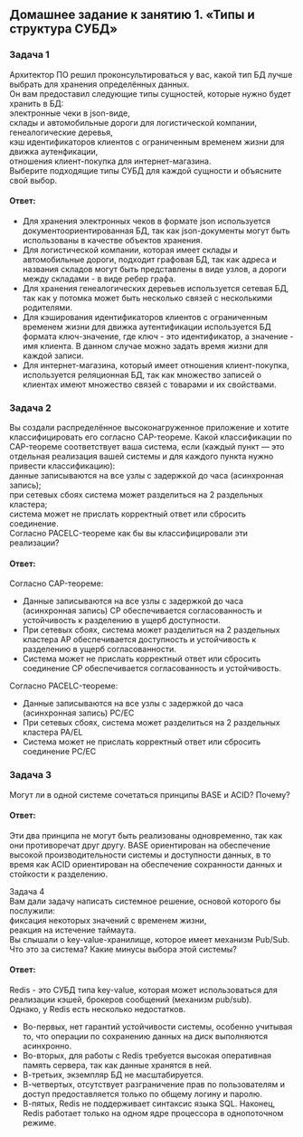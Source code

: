 ## Домашнее задание к занятию 1. «Типы и структура СУБД»  

### Задача 1  
Архитектор ПО решил проконсультироваться у вас, какой тип БД лучше выбрать для хранения определённых данных.  
Он вам предоставил следующие типы сущностей, которые нужно будет хранить в БД:  
электронные чеки в json-виде,  
склады и автомобильные дороги для логистической компании,  
генеалогические деревья,  
кэш идентификаторов клиентов с ограниченным временем жизни для движка аутенфикации,  
отношения клиент-покупка для интернет-магазина.  
Выберите подходящие типы СУБД для каждой сущности и объясните свой выбор.  

#### Ответ:  
- Для хранения электронных чеков в формате json используется документоориентированная БД, так как json-документы могут быть использованы в качестве объектов хранения.
- Для логистической компании, которая имеет склады и автомобильные дороги, подходит графовая БД, так как адреса и названия складов могут быть представлены в виде узлов, а дороги между складами - в виде ребер графа.
- Для хранения генеалогических деревьев используется сетевая БД, так как у потомка может быть несколько связей с несколькими родителями.
- Для кэширования идентификаторов клиентов с ограниченным временем жизни для движка аутентификации используется БД формата ключ-значение, где ключ - это идентификатор, а значение - имя клиента. В данном случае можно задать время жизни для каждой записи.
- Для интернет-магазина, который имеет отношения клиент-покупка, используется реляционная БД, так как множество записей о клиентах имеют множество связей с товарами и их свойствами.
  

### Задача 2  
Вы создали распределённое высоконагруженное приложение и хотите классифицировать его согласно CAP-теореме. Какой классификации по CAP-теореме соответствует ваша система, если (каждый пункт — это отдельная реализация вашей системы и для каждого пункта нужно привести классификацию):  
данные записываются на все узлы с задержкой до часа (асинхронная запись);  
при сетевых сбоях система может разделиться на 2 раздельных кластера;  
система может не прислать корректный ответ или сбросить соединение.  
Согласно PACELC-теореме как бы вы классифицировали эти реализации?  

#### Ответ:  
Согласно CAP-теореме:
- Данные записываются на все узлы с задержкой до часа (асинхронная запись) CP обеспечивается согласованность и устойчивость к разделению в ущерб доступности.
- При сетевых сбоях, система может разделиться на 2 раздельных кластера AP обеспечивается доступность и устойчивость к разделению в ущерб согласованности.
- Система может не прислать корректный ответ или сбросить соединение CP обеспечивается согласованность и устойчивость.

Согласно PACELC-теореме:
- Данные записываются на все узлы с задержкой до часа (асинхронная запись) PC/EC
- При сетевых сбоях, система может разделиться на 2 раздельных кластера PA/EL
- Система может не прислать корректный ответ или сбросить соединение PC/EC


### Задача 3  
Могут ли в одной системе сочетаться принципы BASE и ACID? Почему?  

#### Ответ:  
Эти два принципа не могут быть реализованы одновременно, так как они противоречат друг другу. BASE ориентирован на обеспечение высокой производительности системы и доступности данных, в то время как ACID ориентирован на обеспечение сохранности данных и стойкости к разделению.  


Задача 4  
Вам дали задачу написать системное решение, основой которого бы послужили:  
фиксация некоторых значений с временем жизни,  
реакция на истечение таймаута.  
Вы слышали о key-value-хранилище, которое имеет механизм Pub/Sub. Что это за система? Какие минусы выбора этой системы?  

#### Ответ:  
Redis - это СУБД типа key-value, которая может использоваться для реализации кэшей, брокеров сообщений (механизм pub/sub).  
Однако, у Redis есть несколько недостатков.  
- Во-первых, нет гарантий устойчивости системы, особенно учитывая то, что операции по сохранению данных на диск выполняются асинхронно.  
- Во-вторых, для работы с Redis требуется высокая оперативная память сервера, так как данные хранятся в ней.  
- В-третьих, экземпляр БД не масштабируется.  
- В-четвертых, отсутствует разграничение прав по пользователям и доступ предоставляется только по общему логину и паролю.  
- В-пятых, Redis не поддерживает синтаксис языка SQL. Наконец, Redis работает только на одном ядре процессора в однопоточном режиме.  
